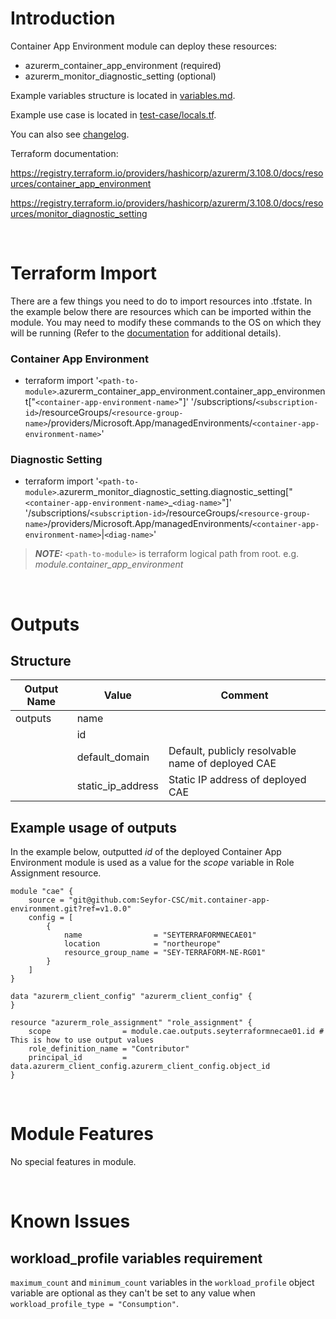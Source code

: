 # Introduction
Container App Environment module can deploy these resources:
* azurerm_container_app_environment (required)
* azurerm_monitor_diagnostic_setting (optional)

Example variables structure is located in [variables.md](variables.md).

Example use case is located in [test-case/locals.tf](test-case/locals.tf).

You can also see [changelog](CHANGELOG.md).

Terraform documentation:

https://registry.terraform.io/providers/hashicorp/azurerm/3.108.0/docs/resources/container_app_environment

https://registry.terraform.io/providers/hashicorp/azurerm/3.108.0/docs/resources/monitor_diagnostic_setting

&nbsp;

# Terraform Import
There are a few things you need to do to import resources into .tfstate. In the example below there are resources which can be imported within the module. You may need to modify these commands to the OS on which they will be running (Refer to the [documentation](https://developer.hashicorp.com/terraform/cli/commands/import#example-import-into-resource-configured-with-for_each) for additional details).
### Container App Environment
* terraform import '`<path-to-module>`.azurerm_container_app_environment.container_app_environment["`<container-app-environment-name>`"]' '/subscriptions/`<subscription-id>`/resourceGroups/`<resource-group-name>`/providers/Microsoft.App/managedEnvironments/`<container-app-environment-name>`'
### Diagnostic Setting
* terraform import '`<path-to-module>`.azurerm_monitor_diagnostic_setting.diagnostic_setting["`<container-app-environment-name>`_`<diag-name>`"]' '/subscriptions/`<subscription-id>`/resourceGroups/`<resource-group-name>`/providers/Microsoft.App/managedEnvironments/`<container-app-environment-name>`|`<diag-name>`'

 > **_NOTE:_** `<path-to-module>` is terraform logical path from root. e.g. _module.container\_app\_environment_

&nbsp;

# Outputs
## Structure

| Output Name | Value             | Comment                                            |
| ----------- | ----------------- | -------------------------------------------------- |
| outputs     | name              |                                                    |
|             | id                |                                                    |
|             | default_domain    | Default, publicly resolvable name of deployed CAE  |
|             | static_ip_address | Static IP address of deployed CAE                  |

## Example usage of outputs
In the example below, outputted _id_ of the deployed Container App Environment module is used as a value for the _scope_ variable in Role Assignment resource.
```
module "cae" {
    source = "git@github.com:Seyfor-CSC/mit.container-app-environment.git?ref=v1.0.0"
    config = [
        {
            name                = "SEYTERRAFORMNECAE01"
            location            = "northeurope"
            resource_group_name = "SEY-TERRAFORM-NE-RG01"
        }
    ]
}

data "azurerm_client_config" "azurerm_client_config" {
}

resource "azurerm_role_assignment" "role_assignment" {
    scope                = module.cae.outputs.seyterraformnecae01.id # This is how to use output values
    role_definition_name = "Contributor"
    principal_id         = data.azurerm_client_config.azurerm_client_config.object_id
}
```

&nbsp;

# Module Features
No special features in module.

&nbsp;

# Known Issues
## workload_profile variables requirement
`maximum_count` and `minimum_count` variables in the `workload_profile` object variable are optional as they can't be set to any value when `workload_profile_type = "Consumption"`.